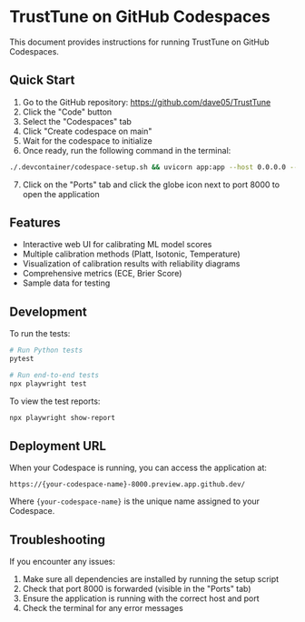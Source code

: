 # TrustTune on GitHub Codespaces

This document provides instructions for running TrustTune on GitHub Codespaces.

## Quick Start

1. Go to the GitHub repository: https://github.com/dave05/TrustTune
2. Click the "Code" button
3. Select the "Codespaces" tab
4. Click "Create codespace on main"
5. Wait for the codespace to initialize
6. Once ready, run the following command in the terminal:

```bash
./.devcontainer/codespace-setup.sh && uvicorn app:app --host 0.0.0.0 --port 8000 --reload
```

7. Click on the "Ports" tab and click the globe icon next to port 8000 to open the application

## Features

- Interactive web UI for calibrating ML model scores
- Multiple calibration methods (Platt, Isotonic, Temperature)
- Visualization of calibration results with reliability diagrams
- Comprehensive metrics (ECE, Brier Score)
- Sample data for testing

## Development

To run the tests:

```bash
# Run Python tests
pytest

# Run end-to-end tests
npx playwright test
```

To view the test reports:

```bash
npx playwright show-report
```

## Deployment URL

When your Codespace is running, you can access the application at:

```
https://{your-codespace-name}-8000.preview.app.github.dev/
```

Where `{your-codespace-name}` is the unique name assigned to your Codespace.

## Troubleshooting

If you encounter any issues:

1. Make sure all dependencies are installed by running the setup script
2. Check that port 8000 is forwarded (visible in the "Ports" tab)
3. Ensure the application is running with the correct host and port
4. Check the terminal for any error messages
